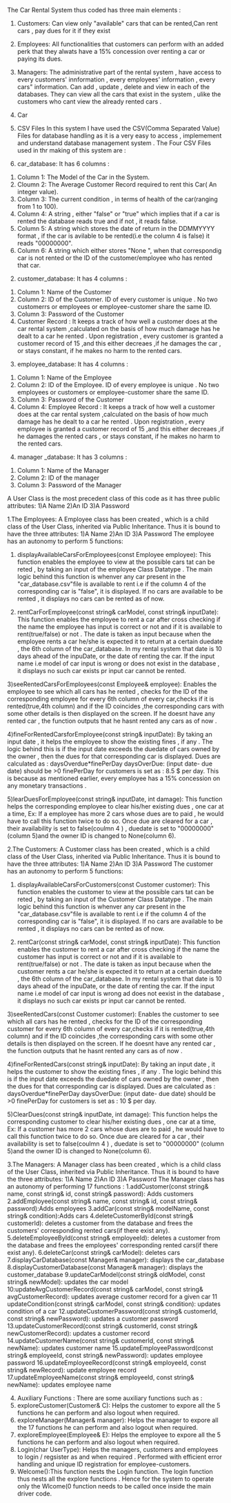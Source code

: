 The Car Rental System thus coded has three main elements :
1) Customers: Can view only "available" cars that can be rented,Can rent cars , pay dues for it if they exist 
2) Employees: All functionalities that customers can perform with an added perk that they alwats have a 15% concession over renting a car or paying its dues.
3) Managers: The administrative part of the rental system , have access to every customers' innformation , every employees' information , every cars" information.
 Can add , update , delete and view in each of the databases. They can view all the cars that exist in the system , ulike the customers who cant view the already rented cars .
4) Car
5) CSV Files
In this system I have used the CSV(Comma Separated Value) Files for database handling as it is a very easy to access , implemement and understand database management system .
The Four CSV Files used in thr making of this system are :

1) car_database:
   It has 6 columns :
 1.  Column 1: The Model of the Car in the System.
 2.  Cloumn 2: The Average Customer Record required to rent this Car( An integer value).
 3.  Column 3: The current condition , in terms of health of the car(ranging from 1 to 100).
 4.  Column 4: A string , either "false" or "true" which implies that if a car is rented the database reads true and if not , it reads false.
 5.  Column 5: A string which stores the date of return in the DDMMYYYY format , if the car is avilable to be rented(i.e the column 4 is false) it reads "00000000".
 6.  Column 6: A string which either stores "None ", when that correspondig car is not rented or the ID of the customer/employee who has rented that car.

2) customer_database:
  It has 4 columns :
1. Column 1: Name of the Customer
2. Column 2: ID of the Customer. ID of every customer is unique . No two customerrs or employees or employee-customer share the same ID.
3. Column 3: Password of the Customer
4. Customer Record : It keeps a track of how well a customer does at the car rental system ,calculated on the basis of how much damage has he dealt to a car he rented . Upon registration , every customer is granted a customer record of 15 ,and this either decreaes ,if he damages the car , or stays constant, if he makes no harm to the rented cars.

3) employee_database:
  It has 4 columns :
1. Column 1: Name of the Employee
2. Column 2: ID of the Employee. ID of every employee is unique . No two employees or customers or employee-customer share the same ID.
3. Column 3: Password of the Customer
4. Column 4: Employee Record : It keeps a track of how well a customer does at the car rental system ,calculated on the basis of how much damage has he dealt to a car he rented . Upon registration , every employee is granted a customer record of 15 ,and this either decreaes ,if he damages the rented cars , or stays constant, if he makes no harm to the rented cars.

 4) manager _database:
  It has 3 columns :
1. Column 1: Name of the Manager
2. Column 2: ID of the manager
3. Column 3: Password of the Manager


  A User Class is the most precedent class of this code as it has three public attributes:
   1)A Name
   2)An ID
   3)A Password

   
1.The Employees:
A Employee class has been created , which is a child class of the User Class, inherited via Public Inheritance.
Thus it is bound to have the three attributes:
1)A Name
2)An ID
3)A Password
The employee has an autonomy to perform 5 functions:

1)  displayAvailableCarsForEmployees(const Employee employee):
This function enables the employee to view at the possible cars tat can be reted , by taking an input of the employee Class Datatype . The main logic behind this function is whenver any car present in the "car_database.csv"file is available to rent i.e if the column 4 of the corresponding car is "false", it is displayed. If no cars are available to be rented , it displays no cars can be rented as of now.

2) rentCarForEmployee(const string& carModel, const string& inputDate):
   This function enables the employee to rent a car after cross checking if the name the employee has input is correct or not and if it is available to rent(true/false) or not . The date is taken as
   input because when the employee rents a car he/she is expected it to return at a certain duedate , the 6th column of the car_database. In my rental system that date is 10 days ahead of the inpuDate, or the date of renting the car. If the input name i.e model of car input is wrong or does not exist in the database , it displays no such car exists pr input car cannot be rented.

3)seeRentedCarsForEmployees(const Employee& employee):
Enables the employee to see which all cars has he rented , checks for the ID of the corresponding employee for every 6th column of every car,checks if it is rented(true,4th column) and if the ID coincides ,the corresponding cars with some other details is then displayed on the screen. If he doesnt have any rented car , the function outputs that he hasnt rented any cars as of now .

4)fineForRentedCarsforEmployee(const string& inputDate): 
By taking an input date , it helps the employee to show the existing fines , if any . The logic behind this is if the input date exceeds the duedate of cars owned by the owner , then the dues for that corresponding car is displayed. Dues are calculated as : daysOverdue*finePerDay
daysOverDue: (input date- due date) should be >0
finePerDay for customers is set as : 8.5 $ per day. This is because as mentioned earlier, every employee has a 15% concession on any monetary transactions .

5)learDuesForEmployee(const string& inputDate, int damage):
This function helps the corresponding employee to clear his/her existing dues , one car at a time, Ex: If a employee has more 2 cars whose dues are to paid , he would have to call this function twice to do so. Once due are cleared for a car , their availability is set to false(coulmn 4 ) , duedate is set to "00000000" (column 5)and the owner ID is changed to None(column 6).

2.The Customers:
A Customer class has been created , which is a child class of the User Class, inherited via Public Inheritance.
Thus it is bound to have the three attributes:
1)A Name
2)An ID
3)A Password
The customer has an autonomy to perform 5 functions:

1)  displayAvailableCarsForCustomers(const Customer customer):
This function enables the customer to view at the possible cars tat can be reted , by taking an input of the Customer Class Datatype . The main logic behind this function is whenver any car present in the "car_database.csv"file is available to rent i.e if the column 4 of the corresponding car is "false", it is displayed. If no cars are available to be rented , it displays no cars can be rented as of now.

2) rentCar(const string& carModel, const string& inputDate):
   This function enables the customer to rent a car after cross checking if the name the customer has input is correct or not and if it is available to rent(true/false) or not . The date is taken as
   input because when the customer rents a car he/she is expected it to return at a certain duedate , the 6th column of the car_database. In my rental system that date is 10 days ahead of the inpuDate, or the date of renting the car. If the input name i.e model of car input is wrong ad does not eexist in the database , it displays no such car exists pr input car cannot be rented.

3)seeRentedCars(const Customer customer):
Enables the customer to see which all cars has he rented , checks for the ID of the corresponding customer for every 6th column of every car,checks if it is rented(true,4th column) and if the ID coincides ,the corresponding cars with some other details is then displayed on the screen. If he doesnt have any rented car , the function outputs that he hasnt rented any cars as of now .

4)fineForRentedCars(const string& inputDate): 
By taking an input date , it helps the customer to show the existing fines , if any . The logic behind this is if the input date exceeds the duedate of cars owned by the owner , then the dues for that corresponding car is displayed. Dues are calculated as : daysOverdue*finePerDay
daysOverDue: (input date- due date) should be >0
finePerDay for customers is set as : 10 $ per day.

5)ClearDues(const string& inputDate, int damage):
This function helps the corresponding customer to clear his/her existing dues , one car at a time, Ex: If a customer has more 2 cars whose dues are to paid , he would have to call this function twice to do so. Once due are cleared for a car , their availability is set to false(coulmn 4 ) , duedate is set to "00000000" (column 5)and the owner ID is changed to None(column 6).



3.The Managers:
A Manager class has been created , which is a child class of the User Class, inherited via Public Inheritance.
Thus it is bound to have the three attributes:
1)A Name
2)An ID
3)A Password
 The Manager class has an autonomy of performing 17 functions :
 1.addCustomer(const string& name, const string& id, const string& password): Adds customers
 2.addEmployee(const string& name, const string& id, const string& password):Adds employees
 3.addCar(const string& modelName, const string& condition):Adds cars
 4.deleteCustomerById(const string& customerId): deletes a customer from the database and frees the customers' corresponding rented cars(if there exist any).
 5.deleteEmployeeById(const string& employeeId): deletes a customer from the database and frees the employees' corresponding rented cars(if there exist any).
 6.deleteCar(const string& carModel): deletes cars
 7.displayCarDatabase(const Manager& manager): displays the car_database
 8.displayCustomerDatabase(const Manager& manager): displays the customer_database
 9.updateCarModel(const string& oldModel, const string& newModel): updates the car model
 10:updateAvgCustomerRecord(const string& carModel, const string& avgCustomerRecord): updates average customer record for a given car
 11 updateCondition(const string& carModel, const string& condition): updates condition of a car
 12.updateCustomerPassword(const string& customerId, const string& newPassword): updates a customer password
 13.updateCustomerRecord(const string& customerId, const string& newCustomerRecord): updates a customer record
 14.updateCustomerName(const string& customerId, const string& newName): updates customer name
 15.updateEmployeePassword(const string& employeeId, const string& newPassword): updates employee password
 16.updateEmployeeRecord(const string& employeeId, const string& newRecord): update employee record
 17.updateEmployeeName(const string& employeeId, const string& newName): updates employee name

4. Auxiliary Functions :
There are some auxiliary functions such as :
1. exploreCustomer(Customer& C): Helps the customer to expore all the 5 functions he can perform and also logout when required.
2. exploreManager(Manager& manager): Helps the manager to expore all the 17 functions he can perform and also logout when required.
3. exploreEmployee(Employee& E): Helps the employee to expore all the 5 functions he can perform and also logout when required.
4. Login(char UserType): Helps the managers, customers and employees to login / regsister as and when required . Performed with efficient error handling and unique ID registration for employee-customers.
5. Welcome():This function nests the Login function. The login function thus nests all the explore functions . Hence for the system to operate only the Wlcome(0 function needs to be called once inside the main driver code.
